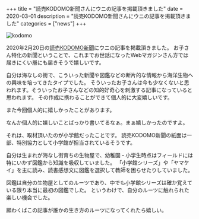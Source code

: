 +++
title = "読売KODOMO新聞さんにウニの記事を掲載頂きました"
date = 2020-03-01
description = "読売KODOMO新聞さんにウニの記事を掲載頂きました"
categories = ["news"]
+++

![kodomo](images/2020-03-01_kodomo_shinbun.jpg)

2020年2月20日の[読売KODOMO新聞](https://434381.yomiuri.co.jp/kodomo/)にウニの記事を掲載頂きました。
お子さん特化の新聞ということで、これまでお世話になったWebマガジンさん方では届きにくい層にも届きそうで嬉しいです。

自分は海なしの街で、こういった新聞や図鑑などの断片的な情報から海洋生物への興味を培ってきたタイプでした。
そういったお子さんは今も少なくないと思われます。そういったお子さんなどの知的好奇心を刺激する記事になっていると思われます。
その作成に携わることができて個人的に大変嬉しいです。

また今回個人的に嬉しかったことがあります。

なんか個人的に嬉しいことばっかり書いてるなぁ。まぁ嬉しかったのですよ。

それは、取材頂いたのが小学館だったことです。
読売KODOMO新聞の紙面は一部、特別協力として小学館が担当されているそうです。

自分は生まれが海なし街育ちの生物屋で、幼稚園・小学生時点はフィールドには特にいかず図鑑から知識を吸収していました。
「小学館シリーズ」や「ヤマケイ」を主に読み、読書感想文に図鑑を選択して教師を困らせたりしていました。

図鑑は自分の生物屋としてのルーツであり、中でも小学館シリーズは確か覚えている限り本当に最初の図鑑でした。
というわけで、自分のルーツに触れられた楽しい機会でした。

願わくばこの記事が誰かの生き方のルーツになってくれたら嬉しい。
